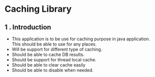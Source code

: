 Caching Library
===============

1 . Introduction
----------------

* This application is to be use for caching purpose in java application. This should be able to
use for any places.
* Will be support for different type of caching.
* Should be able to cache DB results.
* Should be support for thread local cache.
* Should be able to clear cache easily
* Should be able to disable when needed.

